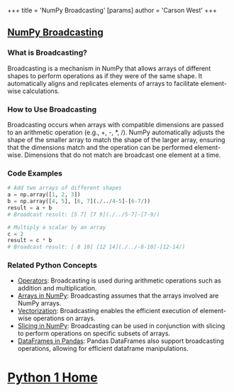 +++
 title = 'NumPy Broadcasting'
[params]
	author = 'Carson West'
+++
## [NumPy Broadcasting](./../numpy-broadcasting/)

### What is Broadcasting?
Broadcasting is a mechanism in NumPy that allows arrays of different shapes to perform operations as if they were of the same shape. It automatically aligns and replicates elements of arrays to facilitate element-wise calculations.

### How to Use Broadcasting
Broadcasting occurs when arrays with compatible dimensions are passed to an arithmetic operation (e.g., +, -, *, /). NumPy automatically adjusts the shape of the smaller array to match the shape of the larger array, ensuring that the dimensions match and the operation can be performed element-wise. Dimensions that do not match are broadcast one element at a time.

### Code Examples
```python
# Add two arrays of different shapes
a = np.array([1, 2, 3])
b = np.array([4, 5], [6, 7](./../4-5]-[6-7/))
result = a + b
# Broadcast result: [5 7] [7 9](./../5-7]-[7-9/)
```

```python
# Multiply a scalar by an array
c = 2
result = c * b
# Broadcast result: [ 8 10] [12 14](./../-8-10]-[12-14/)
```

### Related Python Concepts

- [Operators](./../operators/): Broadcasting is used during arithmetic operations such as addition and multiplication.
- [Arrays in NumPy](./../arrays-in-numpy/): Broadcasting assumes that the arrays involved are NumPy arrays.
- [Vectorization](./../vectorization/): Broadcasting enables the efficient execution of element-wise operations on arrays.
- [Slicing in NumPy](./../slicing-in-numpy/): Broadcasting can be used in conjunction with slicing to perform operations on specific subsets of arrays.
- [DataFrames in Pandas](./../dataframes-in-pandas/): Pandas DataFrames also support broadcasting operations, allowing for efficient dataframe manipulations.
# [Python 1 Home](./../python-1-home/)